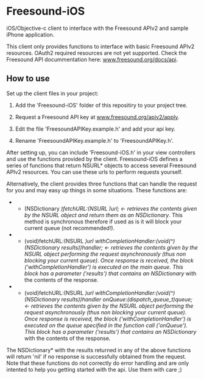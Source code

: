 Freesound-iOS
=============

iOS/Objective-c client to interface with the Freesound APIv2 and sample iPhone application.

This client only provides functions to interface with basic Freesound APIv2 resources.
OAuth2 required resources are not yet supported. 
Check the Freesound API docummentation here: www.freesound.org/docs/api.


How to use
----------

Set up the client files in your project:

  1) Add the 'Freesound-iOS' folder of this repositiry to your project tree.

  2) Request a Freesound API key at www.freesound.org/apiv2/apply.

  3) Edit the file 'FreesoundAPIKey.example.h' and add your api key.

  4) Rename 'FreesoundAPIKey.example.h' to 'FreesoundAPIKey.h'.


After setting up, you can include 'Freesound-iOS.h' in your view controllers and use the functions provided by the client. Freesound-iOS defines a series of functions that return NSURL* objects to access several Freesound APIv2 resources. You can use these urls to perform requests yourself. 

Alternatively, the client provides three functions that can handle the request for you and may easy up things in some situations. These functions are:

+ + (NSDictionary *)fetchURL:(NSURL *)url; <- retrieves the contents given by the NSURL* object and return them as an NSDictionary*. This method is synchronous therefore if used as is it will block your current queue (not recommended!).

+ + (void)fetchURL:(NSURL *)url withCompletionHandler:(void(^)(NSDictionary *results))handler; <- retrieves the contents given by the NSURL* object performing the request asynchronously (thus non blocking your current queue). Once response is received, the block ('withCompletionHandler') is executed on the main queue. This block has a parameter ('results') that contains an NSDictionary* with the contents of the response.

+ + (void)fetchURL:(NSURL *)url withCompletionHandler:(void(^)(NSDictionary *results))handler onQueue:(dispatch_queue_t)queue; <- retrieves the contents given by the NSURL* object performing the request asynchronously (thus non blocking your current queue). Once response is received, the block ('withCompletionHandler') is executed on the queue specified in the function call ('onQueue'). This block has a parameter ('results') that contains an NSDictionary* with the contents of the response.

The NSDictionary* with the results returned in any of the above functions will return 'nil' if no response is successfully obtained from the request.
Note that these functions do not correctly do error handling and are only intented to help you getting started with the api. Use them with care ;)





